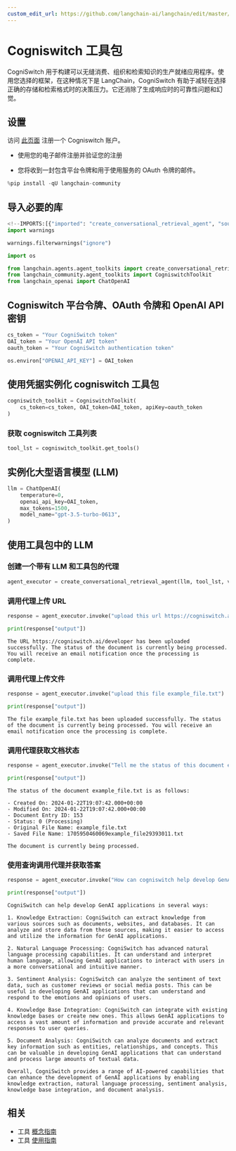 ```yaml
---
custom_edit_url: https://github.com/langchain-ai/langchain/edit/master/docs/docs/integrations/tools/cogniswitch.ipynb
---
```

# Cogniswitch 工具包

CogniSwitch 用于构建可以无缝消费、组织和检索知识的生产就绪应用程序。使用您选择的框架，在这种情况下是 LangChain，CogniSwitch 有助于减轻在选择正确的存储和检索格式时的决策压力。它还消除了生成响应时的可靠性问题和幻觉。

## 设置

访问 [此页面](https://www.cogniswitch.ai/developer?utm_source=langchain&utm_medium=langchainbuild&utm_id=dev) 注册一个 Cogniswitch 账户。

- 使用您的电子邮件注册并验证您的注册

- 您将收到一封包含平台令牌和用于使用服务的 OAuth 令牌的邮件。



```python
%pip install -qU langchain-community
```

## 导入必要的库


```python
<!--IMPORTS:[{"imported": "create_conversational_retrieval_agent", "source": "langchain.agents.agent_toolkits", "docs": "https://python.langchain.com/api_reference/langchain/agents/langchain.agents.agent_toolkits.conversational_retrieval.openai_functions.create_conversational_retrieval_agent.html", "title": "Cogniswitch Toolkit"}, {"imported": "CogniswitchToolkit", "source": "langchain_community.agent_toolkits", "docs": "https://python.langchain.com/api_reference/community/agent_toolkits/langchain_community.agent_toolkits.cogniswitch.toolkit.CogniswitchToolkit.html", "title": "Cogniswitch Toolkit"}, {"imported": "ChatOpenAI", "source": "langchain_openai", "docs": "https://python.langchain.com/api_reference/openai/chat_models/langchain_openai.chat_models.base.ChatOpenAI.html", "title": "Cogniswitch Toolkit"}]-->
import warnings

warnings.filterwarnings("ignore")

import os

from langchain.agents.agent_toolkits import create_conversational_retrieval_agent
from langchain_community.agent_toolkits import CogniswitchToolkit
from langchain_openai import ChatOpenAI
```

## Cogniswitch 平台令牌、OAuth 令牌和 OpenAI API 密钥


```python
cs_token = "Your CogniSwitch token"
OAI_token = "Your OpenAI API token"
oauth_token = "Your CogniSwitch authentication token"

os.environ["OPENAI_API_KEY"] = OAI_token
```

## 使用凭据实例化 cogniswitch 工具包


```python
cogniswitch_toolkit = CogniswitchToolkit(
    cs_token=cs_token, OAI_token=OAI_token, apiKey=oauth_token
)
```

### 获取 cogniswitch 工具列表


```python
tool_lst = cogniswitch_toolkit.get_tools()
```

## 实例化大型语言模型 (LLM)


```python
llm = ChatOpenAI(
    temperature=0,
    openai_api_key=OAI_token,
    max_tokens=1500,
    model_name="gpt-3.5-turbo-0613",
)
```

## 使用工具包中的 LLM

### 创建一个带有 LLM 和工具包的代理


```python
agent_executor = create_conversational_retrieval_agent(llm, tool_lst, verbose=False)
```

### 调用代理上传 URL


```python
response = agent_executor.invoke("upload this url https://cogniswitch.ai/developer")

print(response["output"])
```
```output
The URL https://cogniswitch.ai/developer has been uploaded successfully. The status of the document is currently being processed. You will receive an email notification once the processing is complete.
```
### 调用代理上传文件


```python
response = agent_executor.invoke("upload this file example_file.txt")

print(response["output"])
```
```output
The file example_file.txt has been uploaded successfully. The status of the document is currently being processed. You will receive an email notification once the processing is complete.
```
### 调用代理获取文档状态


```python
response = agent_executor.invoke("Tell me the status of this document example_file.txt")

print(response["output"])
```
```output
The status of the document example_file.txt is as follows:

- Created On: 2024-01-22T19:07:42.000+00:00
- Modified On: 2024-01-22T19:07:42.000+00:00
- Document Entry ID: 153
- Status: 0 (Processing)
- Original File Name: example_file.txt
- Saved File Name: 1705950460069example_file29393011.txt

The document is currently being processed.
```
### 使用查询调用代理并获取答案


```python
response = agent_executor.invoke("How can cogniswitch help develop GenAI applications?")

print(response["output"])
```
```output
CogniSwitch can help develop GenAI applications in several ways:

1. Knowledge Extraction: CogniSwitch can extract knowledge from various sources such as documents, websites, and databases. It can analyze and store data from these sources, making it easier to access and utilize the information for GenAI applications.

2. Natural Language Processing: CogniSwitch has advanced natural language processing capabilities. It can understand and interpret human language, allowing GenAI applications to interact with users in a more conversational and intuitive manner.

3. Sentiment Analysis: CogniSwitch can analyze the sentiment of text data, such as customer reviews or social media posts. This can be useful in developing GenAI applications that can understand and respond to the emotions and opinions of users.

4. Knowledge Base Integration: CogniSwitch can integrate with existing knowledge bases or create new ones. This allows GenAI applications to access a vast amount of information and provide accurate and relevant responses to user queries.

5. Document Analysis: CogniSwitch can analyze documents and extract key information such as entities, relationships, and concepts. This can be valuable in developing GenAI applications that can understand and process large amounts of textual data.

Overall, CogniSwitch provides a range of AI-powered capabilities that can enhance the development of GenAI applications by enabling knowledge extraction, natural language processing, sentiment analysis, knowledge base integration, and document analysis.
```

## 相关

- 工具 [概念指南](/docs/concepts/#tools)
- 工具 [使用指南](/docs/how_to/#tools)
